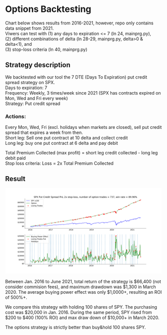 # Options Backtesting <br/>
Chart below shows results from 2016-2021, however, repo only contains data snippet from 2021. <br/>
Viwers can test with (1) any days to expiration <= 7 (ln 24, mainprg.py), <br/>
(2) different combinations of delta (ln 28-29, mainprg.py, delta>0 & delta<1), and <br/>
(3) stop-loss criteria (ln 40, mainprg.py)

## Strategy description

We backtested with our tool the 7 DTE (Days To Expiration) put credit spread strategy on SPX. <br/>
Days to expiration: 7<br/>
Frequency: Weekly, 3 times/week since 2021 (SPX has contracts expired on Mon, Wed and Fri every week)<br/>
Strategy: Put credit spread<br/>

### Actions:<br/>
Every Mon, Wed, Fri (excl. holidays when markets are closed), sell put credit spread that expires a week from then.<br/>
Short leg: Sell one put contract at 10 delta and collect credit<br/>
Long leg: buy one put contract at 6 delta and pay debit<br/>

Total Premium Collected (max profit) = short leg credit collected - long leg debit paid<br/>
Stop loss criteria: Loss = 2x Total Premium Collected<br/>

## Result

![alt text](https://github.com/pareto-digital/OptionsBacktesting/blob/main/spx%20pcs%20vs%20spy%20example.png?raw=true)

Between Jan. 2016 to June 2021, total return of the strategy is $66,400 (not consider commision fees), and maximum drawdown was $1,300 in March 2020. The average buying power effect was only $1,0000+, resulting an ROI of 500%+.<br/>

We compare this strategy with holding 100 shares of SPY. The purchasing cost was $20,000 in Jan. 2016. During the same period, SPY rised from $200 to $400 (100% ROI) and max draw down of $10,000+ in March 2020.<br/>

The options strategy is strictly better than buy&hold 100 shares SPY.

